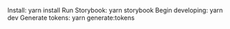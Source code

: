 Install: yarn install
Run Storybook: yarn storybook
Begin developing: yarn dev
Generate tokens: yarn generate:tokens